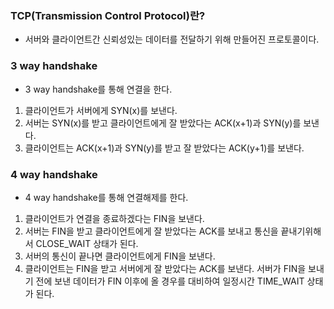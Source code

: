 ### TCP(Transmission Control Protocol)란?
* 서버와 클라이언트간 신뢰성있는 데이터를 전달하기 위해 만들어진 프로토콜이다.

### 3 way handshake
* 3 way handshake를 통해 연결을 한다.
1) 클라이언트가 서버에게 SYN(x)를 보낸다.
2) 서버는 SYN(x)를 받고 클라이언트에게 잘 받았다는 ACK(x+1)과 SYN(y)를 보낸다.
3) 클라이언트는 ACK(x+1)과 SYN(y)를 받고 잘 받았다는 ACK(y+1)를 보낸다.

### 4 way handshake
* 4 way handshake를 통해 연결해제를 한다.
1) 클라이언트가 연결을 종료하겠다는 FIN을 보낸다.
2) 서버는 FIN을 받고 클라이언트에게 잘 받았다는 ACK를 보내고 통신을 끝내기위해서 
CLOSE_WAIT 상태가 된다.
3) 서버의 통신이 끝나면 클라이언트에게 FIN을 보낸다.
4) 클라이언트는 FIN을 받고 서버에게 잘 받았다는 ACK를 보낸다.
서버가 FIN을 보내기 전에 보낸 데이터가 FIN 이후에 올 경우를 대비하여 일정시간
TIME_WAIT 상태가 된다.

